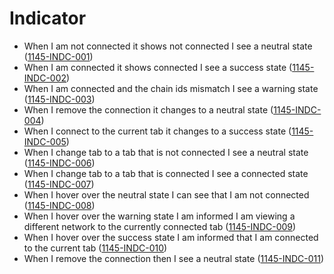 # Indicator

- When I am not connected it shows not connected I see a neutral state (<a name="1145-INDC-001" href="#1145-INDC-001">1145-INDC-001</a>)
- When I am connected it shows connected I see a success state (<a name="1145-INDC-002" href="#1145-INDC-002">1145-INDC-002</a>)
- When I am connected and the chain ids mismatch I see a warning state (<a name="1145-INDC-003" href="#1145-INDC-003">1145-INDC-003</a>)
- When I remove the connection it changes to a neutral state (<a name="1145-INDC-004" href="#1145-INDC-004">1145-INDC-004</a>)
- When I connect to the current tab it changes to a success state (<a name="1145-INDC-005" href="#1145-INDC-005">1145-INDC-005</a>)
- When I change tab to a tab that is not connected I see a neutral state (<a name="1145-INDC-006" href="#1145-INDC-006">1145-INDC-006</a>)
- When I change tab to a tab that is connected I see a connected state (<a name="1145-INDC-007" href="#1145-INDC-007">1145-INDC-007</a>)
- When I hover over the neutral state I can see that I am not connected (<a name="1145-INDC-008" href="#1145-INDC-008">1145-INDC-008</a>)
- When I hover over the warning state I am informed I am viewing a different network to the currently connected tab (<a name="1145-INDC-009" href="#1145-INDC-009">1145-INDC-009</a>)
- When I hover over the success state I am informed that I am connected to the current tab (<a name="1145-INDC-010" href="#1145-INDC-010">1145-INDC-010</a>)
- When I remove the connection then I see a neutral state (<a name="1145-INDC-011" href="#1145-INDC-011">1145-INDC-011</a>)
